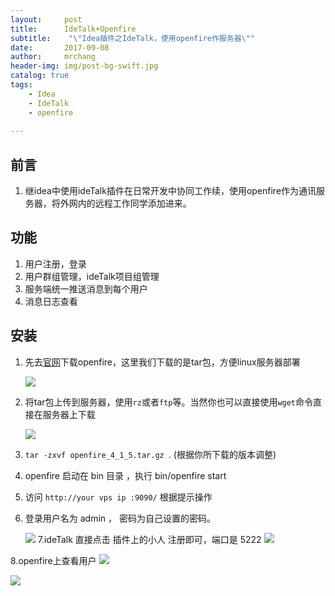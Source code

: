 ```yaml
---
layout:     post
title:      IdeTalk+Openfire
subtitle:    "\"Idea插件之IdeTalk，使用openfire作服务器\""
date:       2017-09-08
author:     mrchang
header-img: img/post-bg-swift.jpg
catalog: true
tags:
    - Idea
    - IdeTalk
    - openfire
   
---
```


## 前言
1. 继idea中使用ideTalk插件在日常开发中协同工作续，使用openfire作为通讯服务器，将外网内的远程工作同学添加进来。

## 功能
1. 用户注册，登录
2. 用户群组管理，ideTalk项目组管理
3. 服务端统一推送消息到每个用户
4. 消息日志查看

## 安装

1. 先去[官网](http://www.igniterealtime.org/downloads/index.jsp)下载openfire，这里我们下载的是tar包，方便linux服务器部署

	![](http://ovwa7dn9w.bkt.clouddn.com/17-9-8/4836705.jpg)

2. 将tar包上传到服务器，使用`rz`或者`ftp`等。当然你也可以直接使用`wget`命令直接在服务器上下载

	![](http://ovwa7dn9w.bkt.clouddn.com/17-9-8/96684657.jpg)
	
3. `tar -zxvf openfire_4_1_5.tar.gz `. (根据你所下载的版本调整)

4. openfire 启动在 bin 目录 ，执行 bin/openfire start 

5. 访问 `http://your vps ip :9090/` 根据提示操作

6. 登录用户名为 admin ， 密码为自己设置的密码。

   ![](http://ovwa7dn9w.bkt.clouddn.com/17-9-8/24688095.jpg)
7.ideTalk 直接点击 插件上的小人 注册即可，端口是 5222 
	![](http://ovwa7dn9w.bkt.clouddn.com/17-9-8/62768282.jpg)
	
8.openfire上查看用户
	![](http://ovwa7dn9w.bkt.clouddn.com/17-9-8/8605390.jpg)




	
![](http://ovwa7dn9w.bkt.clouddn.com/17-9-9/97205679.jpg)